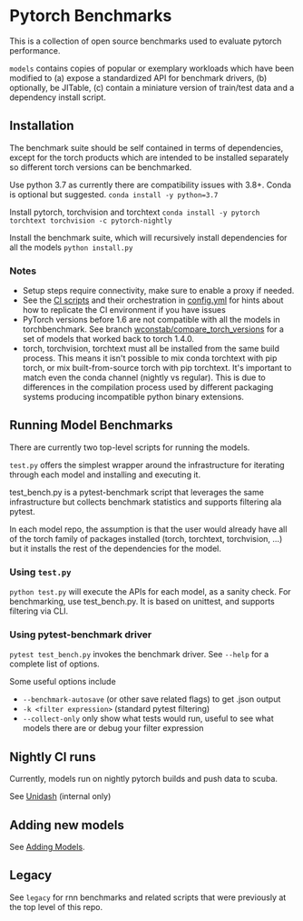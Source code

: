 # Pytorch Benchmarks
This is a collection of open source benchmarks used to evaluate pytorch performance.

`models` contains copies of popular or exemplary workloads which have been modified to
(a) expose a standardized API for benchmark drivers, (b) optionally, be JITable,
 (c) contain a miniature version of train/test data and a dependency install script.

## Installation
The benchmark suite should be self contained in terms of dependencies,
except for the torch products which are intended to be installed separately so
different torch versions can be benchmarked.

Use python 3.7 as currently there are compatibility issues with 3.8+.  Conda is optional but suggested.
`conda install -y python=3.7`

Install pytorch, torchvision and torchtext
`conda install -y pytorch torchtext torchvision -c pytorch-nightly`

Install the benchmark suite, which will recursively install dependencies for all the models
`python install.py`


### Notes
- Setup steps require connectivity, make sure to enable a proxy if needed.
- See the [CI scripts](scripts/) and their orchestration in [config.yml](.circleci/config.yml) 
for hints about how to replicate the CI environment if you have issues
- PyTorch versions before 1.6 are not compatible with all the models in torchbenchmark.  See branch [wconstab/compare_torch_versions](https://github.com/pytorch/benchmark/tree/wconstab/compare_torch_versions) for a set of models that worked back to torch 1.4.0.
- torch, torchvision, torchtext must all be installed from the same build process.  This means it isn't possible to mix conda torchtext
  with pip torch, or mix built-from-source torch with pip torchtext.  It's important to match even the conda channel (nightly vs regular).
  This is due to differences in the compilation process used by different packaging systems producing incompatible python binary extensions.


## Running Model Benchmarks
There are currently two top-level scripts for running the models.

`test.py` offers the simplest wrapper around the infrastructure for iterating through each model and installing and executing it.

test_bench.py is a pytest-benchmark script that leverages the same infrastructure but collects benchmark statistics and supports filtering ala pytest.  

In each model repo, the assumption is that the user would already have all of the torch family of packages installed (torch, torchtext, torchvision, ...) but it installs the rest of the dependencies for the model.

### Using `test.py`
`python test.py` will execute the APIs for each model, as a sanity check.  For benchmarking, use test_bench.py.  It is based on unittest, and supports filtering via CLI.

### Using pytest-benchmark driver
`pytest test_bench.py` invokes the benchmark driver.  See `--help` for a complete list of options.  

Some useful options include
- `--benchmark-autosave` (or other save related flags) to get .json output
- `-k <filter expression>` (standard pytest filtering)
- `--collect-only` only show what tests would run, useful to see what models there are or debug your filter expression

## Nightly CI runs
Currently, models run on nightly pytorch builds and push data to scuba.

See [Unidash](https://www.internalfb.com/intern/unidash/dashboard/pytorch_benchmarks/torchbenchmark_v0/) (internal only)

## Adding new models

See [Adding Models](torchbenchmark/models/ADDING_MODELS.md).

## Legacy
See `legacy` for rnn benchmarks and related scripts that were previously at the top level of this repo.
